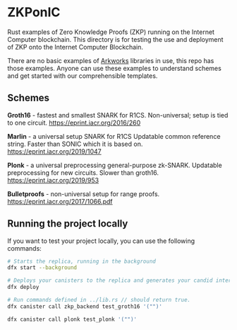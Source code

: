 # ZKPonIC
Rust examples of Zero Knowledge Proofs (ZKP) running on the Internet Computer blockchain.
This directory is for testing the use and deployment of ZKP onto the Internet Computer Blockchain.

There are no basic examples of [Arkworks](https://github.com/arkworks-rs) libraries in use, this repo has those examples.
Anyone can use these examples to understand schemes and get started with our comprehensible templates.

## Schemes
**Groth16** - fastest and smallest SNARK for R1CS.
Non-universal; setup is tied to one circuit.
https://eprint.iacr.org/2016/260

**Marlin** - a universal setup SNARK for R1CS
Updatable common reference string.
Faster than SONIC which it is based on.
https://eprint.iacr.org/2019/1047

**Plonk** - a universal preprocessing general-purpose zk-SNARK.
Updatable preprocessing for new circuits.
Slower than groth16.
https://eprint.iacr.org/2019/953

**Bulletproofs** - non-universal setup for range proofs.
https://eprint.iacr.org/2017/1066.pdf

## Running the project locally

If you want to test your project locally, you can use the following commands:

```bash
# Starts the replica, running in the background
dfx start --background

# Deploys your canisters to the replica and generates your candid interface
dfx deploy

# Run commands defined in ../lib.rs // should return true.
dfx canister call zkp_backend test_groth16 '("")'

dfx canister call plonk test_plonk '("")'
```
